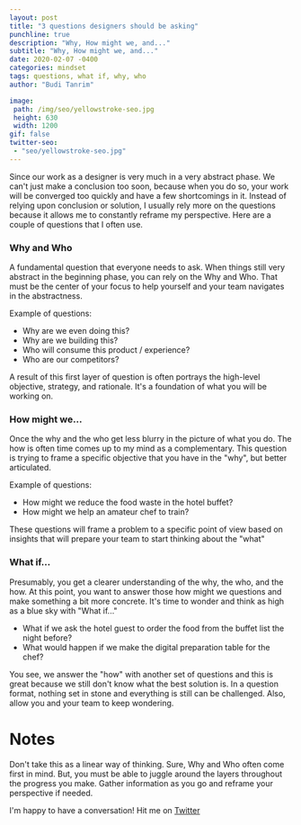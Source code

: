 ```yaml
---
layout: post
title: "3 questions designers should be asking"
punchline: true
description: "Why, How might we, and..."
subtitle: "Why, How might we, and..."
date: 2020-02-07 -0400
categories: mindset
tags: questions, what if, why, who
author: "Budi Tanrim"

image:
 path: /img/seo/yellowstroke-seo.jpg
 height: 630
 width: 1200
gif: false
twitter-seo: 
 - "seo/yellowstroke-seo.jpg"
---
```


Since our work as a designer is very much in a very abstract phase. We can't just make a conclusion too soon, because when you do so, your work will be converged too quickly and have a few shortcomings in it. Instead of relying upon conclusion or solution, I usually rely more on the questions because it allows me to constantly reframe my perspective. Here are a couple of questions that I often use.

### Why and Who

A fundamental question that everyone needs to ask. When things still very abstract in the beginning phase, you can rely on the Why and Who. That must be the center of your focus to help yourself and your team navigates in the abstractness.

Example of questions:
- Why are we even doing this?
- Why are we building this?
- Who will consume this product / experience?
- Who are our competitors?

A result of this first layer of question is often portrays the high-level objective, strategy, and rationale. It's a foundation of what you will be working on.

### How might we...

Once the why and the who get less blurry in the picture of what you do. The how is often time comes up to my mind as a complementary. This question is trying to frame a specific objective that you have in the "why", but better articulated.

Example of questions:
- How might we reduce the food waste in the hotel buffet?
- How might we help an amateur chef to train?

These questions will frame a problem to a specific point of view based on insights that will prepare your team to start thinking about the "what"

### What if...

Presumably, you get a clearer understanding of the why, the who, and the how. At this point, you want to answer those how might we questions and make something a bit more concrete. It's time to wonder and think as high as a blue sky with "What if..."

- What if we ask the hotel guest to order the food from the buffet list the night before?
- What would happen if we make the digital preparation table for the chef?

You see, we answer the "how" with another set of questions and this is great because we still don't know what the best solution is. In a question format, nothing set in stone and everything is still can be challenged. Also, allow you and your team to keep wondering.

# Notes

Don't take this as a linear way of thinking. Sure, Why and Who often come first in mind. But, you must be able to juggle around the layers throughout the progress you make. Gather information as you go and reframe your perspective if needed.

I'm happy to have a conversation! Hit me on [Twitter][twitter]

[twitter]: https://twitter.com/buditanrim
